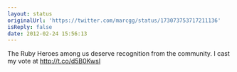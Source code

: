 ```yaml
---
layout: status
originalUrl: 'https://twitter.com/marcgg/status/173073753717211136'
isReply: false
date: 2012-02-24 15:56:13
---
```


The Ruby Heroes among us deserve recognition from the community. I cast my vote at http://t.co/d5B0KwsI
